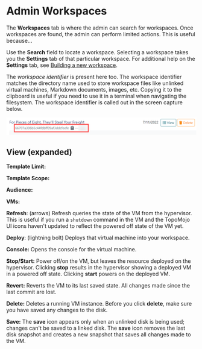 # Admin Workspaces

The **Workspaces** tab is where the admin can search for workspaces. Once workspaces are found, the admin can perform limited actions. This is useful because...

Use the **Search** field to locate a workspace. Selecting a workspace takes you the **Settings** tab of that particular workspace. For additional help on the **Settings** tab, see [Building a new workspace](building-a-workspace.md).

The *workspace identifier* is present here too. The workspace identifier matches the directory name used to store workspace files like unlinked virtual machines, Markdown documents, images, etc. Copying it to the clipboard is useful if you need to use it in a terminal when navigating the filesystem. The workspace identifier is called out in the screen capture below.

![tm-wksp-iden](img/wksp-iden.png)

## View (expanded)

**Template Limit:**

**Template Scope:**

**Audience:**

**VMs:**

<!--what are we doing here that is different from "building a workspace"?-->

**Refresh**: (arrows) Refresh queries the state of the VM from the hypervisor. This is useful if you run a `shutdown` command in the VM and the TopoMojo UI icons haven't updated to reflect the powered off state of the VM yet. 

**Deploy**: (lightning bolt) Deploys that virtual machine into your workspace.

**Console:** Opens the console for the virtual machine.

**Stop/Start:** Power off/on the VM, but leaves the resource deployed on the hypervisor. Clicking **stop** results in the hypervisor showing a deployed VM in a powered off state.  Clicking **start** powers on the deployed VM.

**Revert:** Reverts the VM to its last saved state. All changes made since the last commit are lost.

**Delete:** Deletes a running VM instance. Before you click **delete**, make sure you have saved any changes to the disk.

**Save:** The **save** icon appears only when an unlinked disk is being used; changes can't be saved to a linked disk. The **save** icon removes the last disk snapshot and creates a new snapshot that saves all changes made to the VM.